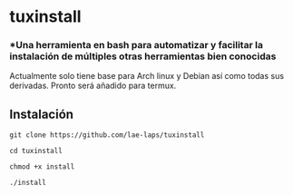 # tuxinstall

### *Una herramienta en bash para automatizar y facilitar la instalación de múltiples otras herramientas bien conocidas

Actualmente solo tiene base para Arch linux y Debian así como todas sus derivadas.
Pronto será añadido para termux.

## Instalación

``` git clone https://github.com/lae-laps/tuxinstall ```

``` cd tuxinstall ```

``` chmod +x install ```  

``` ./install ```
